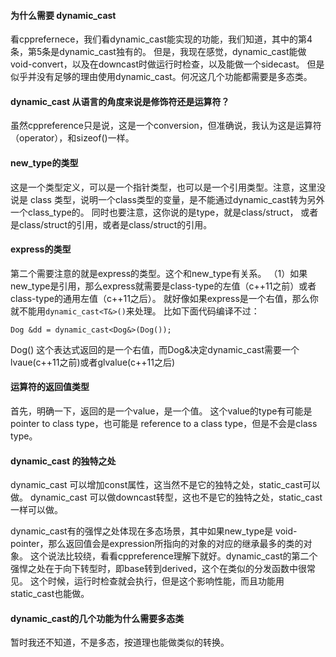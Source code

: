 #### 为什么需要 dynamic_cast
看cpprefernece，我们看dynamic_cast能实现的功能，我们知道，其中的第4条，第5条是dynamic_cast独有的。
但是，我现在感觉，dynamic_cast能做void-convert，以及在downcast时做运行时检查，以及能做一个sidecast。
但是似乎并没有足够的理由使用dynamic_cast。何况这几个功能都需要是多态类。

#### dynamic_cast 从语言的角度来说是修饰符还是运算符？
虽然cppreference只是说，这是一个conversion，但准确说，我认为这是运算符（operator），和sizeof()一样。

#### new_type的类型
这是一个类型定义，可以是一个指针类型，也可以是一个引用类型。注意，这里没说是 class 类型，说明一个class类型的变量，是不能通过dynamic_cast转为另外一个class_type的。
同时也要注意，这你说的是type，就是class/struct， 或者是class/struct的引用，或者是class/struct的引用。

#### express的类型
第二个需要注意的就是express的类型。这个和new_type有关系。
（1）如果new_type是引用，那么express就需要是class-type的左值（c++11之前）或者class-type的通用左值（c++11之后）。
就好像如果express是一个右值，那么你就不能用`dynamic_cast<T&>()`来处理。
比如下面代码编译不过：
```
Dog &dd = dynamic_cast<Dog&>(Dog()); 
```
Dog() 这个表达式返回的是一个右值，而Dog&决定dynamic_cast需要一个lvaue(c++11之前)或者glvalue(c++11之后)

#### 运算符的返回值类型
首先，明确一下，返回的是一个value，是一个值。
这个value的type有可能是pointer to class type，也可能是 reference to a class type，但是不会是class type。

#### dynamic_cast 的独特之处
dynamic_cast 可以增加const属性，这当然不是它的独特之处，static_cast可以做。
dynamic_cast 可以做downcast转型，这也不是它的独特之处，static_cast一样可以做。

dynamic_cast有的强悍之处体现在多态场景，其中如果new_type是 void-pointer，那么返回值会是expression所指向的对象的对应的继承最多的类的对象。
这个说法比较绕，看看cppreference理解下就好。dynamic_cast的第二个强悍之处在于向下转型时，即base转到derived，这个在类似的分发函数中很常见。
这个时候，运行时检查就会执行，但是这个影响性能，而且功能用static_cast也能做。

#### dynamic_cast的几个功能为什么需要多态类
暂时我还不知道，不是多态，按道理也能做类似的转换。
